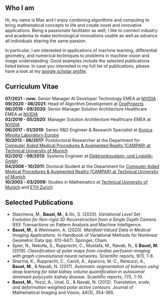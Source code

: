 ## Who I am

Hi, my name is Max and I enjoy combining algorithms and computing to bring mathematical concepts to life and create novel and innovative applications. Being a passionate facilitator as well, I like to connect industry and academia to make technological innovations usable as well as advance all individuals sharing the same passion.

In particular, I am interested in applications of machine learning, differential geometry, and numerical techniques to problems in machine vision and image understanding. Good examples include the selected publications listed below. In case you interested in my full list of publications, please have a look at my [google scholar profile](https://scholar.google.com/citations?user=w5ERL_UAAAAJ&hl=en).

## Curriculum Vitae

**07/2021 - now:** Senior Manager AI Developer Technology EMEA at [NVIDIA](https://www.nvidia.com)<br/>
**09/2020 - 06/2021:** Head of Algorithm Development at [OneProjects](https://www.one-projects.com/)<br/>
**06/2019 - 09/2020:** Senior Manager Solution Architecture Healthcare EMEA at [NVIDIA](https://www.nvidia.com)<br/>
**02/2019 - 05/2020:** Manager Solution Architecture Healthcare EMEA at [NVIDIA](https://www.nvidia.com)<br/>
**06/2017 - 01/2019:** Senior R&D Engineer & Research Specialist at [Konica Minolta Laboratory Europe](https://research.konicaminolta.com/)<br/>
**10/2013 - 06/2017:** Postdoctoral Researcher at the Department for [Computer Aided Medical Procedures & Augmented Reality (CAMPAR) at Technical University of Munich](http://campar.in.tum.de)<br/>
**02/2012 - 09/2013:** Systems Engineer at [Elektroniksystem- und Logistik-GmbH](https://esg.de/)<br/>
**04/2008 - 10/2011:** Doctoral Student at the Department for [Computer Aided Medical Procedures & Augmented Reality (CAMPAR) at Technical University of Munich](http://campar.in.tum.de)<br/>
**10/2003 - 03/2008:** Studies in Mathematics at [Technical University of Munich](https://www.tum.de/) and [ETH Zurich](https://ethz.ch)

## Selected Publications

* Slavcheva, M., **Baust, M.**, & Ilic, S. (2020). _Variational Level Set Evolution for Non-rigid 3D Reconstruction from a Single Depth Camera._ IEEE Transactions on Pattern Analysis and Machine Intelligence.
* **Baust, M.**, & Weinmann, A. (2020). _Manifold-Valued Data in Medical Imaging Applications._ In Handbook of Variational Methods for Nonlinear Geometric Data (pp. 613-647). Springer, Cham.
* Spier, N., Nekolla, S., Rupprecht, C., Mustafa, M., Navab, N., & **Baust, M.** (2019). _Classification of polar maps from cardiac perfusion imaging with graph-convolutional neural networks._ Scientific reports, 9(1), 1-8.
* Sharma, K., Rupprecht, C., Caroli, A., Aparicio, M. C., Remuzzi, A., **Baust, M.**, & Navab, N. (2017). _Automatic segmentation of kidneys using deep learning for total kidney volume quantification in autosomal dominant polycystic kidney disease._ Scientific reports, 7(1), 1-10.
* **Baust, M.**, Yezzi, A., Unal, G., & Navab, N. (2012). _Translation, scale, and deformation weighted polar active contours._ Journal of Mathematical Imaging and Vision, 44(3), 354-365.


